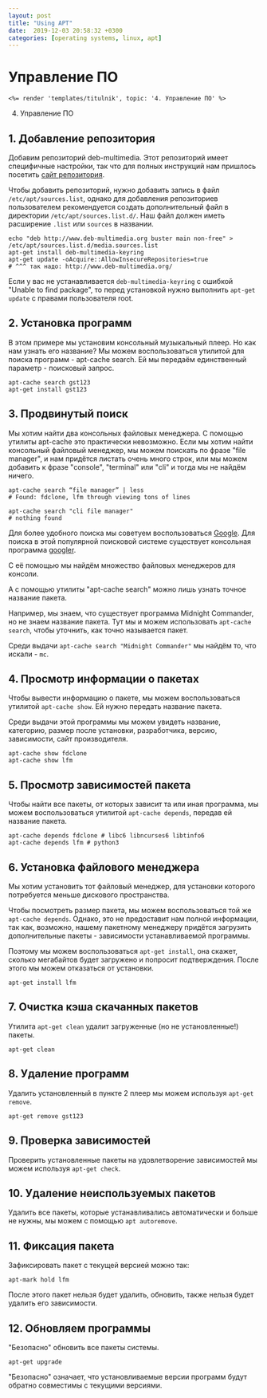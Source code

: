 ```yaml
---
layout: post
title: "Using APT"
date:  2019-12-03 20:58:32 +0300
categories: [operating systems, linux, apt]
---
```


# Управление ПО

```
<%= render 'templates/titulnik', topic: '4. Управление ПО' %>
```

4. Управление ПО

## 1. Добавление репозитория
Добавим репозиторий deb-multimedia. Этот репозиторий имеет специфичные настройки, так что для полных инструкций нам пришлось посетить [сайт репозитория](http://www.deb-multimedia.org/).

Чтобы добавить репозиторий, нужно добавить запись в файл `/etc/apt/sources.list`, однако для добавления репозиториев пользователем рекомендуется создать дополнительный файл в директории `/etc/apt/sources.list.d/`. Наш файл должен иметь расширение `.list` или `sources` в названии. 
```
echo "deb http://www.deb-multimedia.org buster main non-free" > /etc/apt/sources.list.d/media.sources.list
apt-get install deb-multimedia-keyring
apt-get update -oAcquire::AllowInsecureRepositories=true
# ^^^ так надо: http://www.deb-multimedia.org/
```
Если у вас не устанавливается `deb-multimedia-keyring` с ошибкой "Unable to find package", то перед установкой нужно выполнить `apt-get update` с правами пользователя root.

<script id="asciicast-RLQLZpr0bVe7zob5EYyU0f3Vl" src="https://asciinema.org/a/RLQLZpr0bVe7zob5EYyU0f3Vl.js" async></script>

## 2. Установка программ 
В этом примере мы установим консольный музыкальный плеер. Но как нам узнать его название? Мы можем воспользоваться утилитой для поиска программ - apt-cache search. Ей мы передаём единственный параметр - поисковый запрос.
```
apt-cache search gst123
apt-get install gst123
```

<script id="asciicast-F0umUkaUWQRxcPQIeWBSeZwTf" src="https://asciinema.org/a/F0umUkaUWQRxcPQIeWBSeZwTf.js" async></script>

## 3. Продвинутый поиск
Мы хотим найти два консольных файловых менеджера. С помощью утилиты apt-cache это практически невозможно. Если мы хотим найти консольный файловый менеджер, мы можем поискать по фразе "file manager", и нам придётся листать очень много строк, или мы можем добавить к фразе "console", "terminal" или "cli" и тогда мы не найдём ничего.
```
apt-cache search “file manager” | less
# Found: fdclone, lfm through viewing tons of lines

apt-cache search "cli file manager"
# nothing found
```

Для более удобного поиска мы советуем воспользоваться [Google](http://google.com). Для поиска в этой популярной поисковой системе существует консольная программа [googler](https://github.com/jarun/googler).

С её помощью мы найдём множество файловых менеджеров для консоли.

А с помощью утилиты "apt-cache search" можно лишь узнать точное название пакета.

Например, мы знаем, что существует программа Midnight Commander, но не знаем название пакета. Тут мы и можем использовать `apt-cache search`, чтобы уточнить, как точно называется пакет.

Среди выдачи `apt-cache search "Midnight Commander"` мы найдём то, что искали - `mc`.

<script id="asciicast-1BvOz6P0IzrvI4zI2CimgwWIR" src="https://asciinema.org/a/1BvOz6P0IzrvI4zI2CimgwWIR.js" async></script>

## 4. Просмотр информации о пакетах
Чтобы вывести информацию о пакете, мы можем воспользоваться утилитой `apt-cache show`. Ей нужно передать название пакета.

Среди выдачи этой программы мы можем увидеть название, категорию, размер после установки, разработчика, версию, зависимости, сайт производителя.

```
apt-cache show fdclone
apt-cache show lfm
```

## 5. Просмотр зависимостей пакета
Чтобы найти все пакеты, от которых зависит та или иная программа, мы можем воспользоваться утилитой `apt-cache depends`, передав ей название пакета.

```
apt-cache depends fdclone # libc6 libncurses6 libtinfo6
apt-cache depends lfm # python3
```

## 6. Установка файлового менеджера
Мы хотим установить тот файловый менеджер, для установки которого потребуется меньше дискового пространства.

Чтобы посмотреть размер пакета, мы можем воспользоваться той же `apt-cache depends`. Однако, это не предоставит нам полной информации, так как, возможно, нашему пакетному менеджеру придётся загрузить дополнительные пакеты - зависимости устанавливаемой программы.

Поэтому мы можем воспользоваться `apt-get install`, она скажет, сколько мегабайтов будет загружено и попросит подтверждения. После этого мы можем отказаться от установки.

```
apt-get install lfm
```

<script id="asciicast-oPFQoOFb92AjS2WmPmFIsRo6s" src="https://asciinema.org/a/oPFQoOFb92AjS2WmPmFIsRo6s.js" async></script>

## 7. Очистка кэша скачанных пакетов
Утилита `apt-get clean` удалит загруженные (но не установленные!) пакеты.

```
apt-get clean
```

## 8. Удаление программ
Удалить установленный в пункте 2 плеер мы можем используя `apt-get remove`.
```
apt-get remove gst123
```

## 9. Проверка зависимостей
Проверить установленные пакеты на удовлетворение зависимостей мы можем используя `apt-get check`.

## 10. Удаление неиспользуемых пакетов
Удалить все пакеты, которые устанавливались автоматически и больше не нужны, мы можем с помощью `apt autoremove`.

## 11. Фиксация пакета
Зафиксировать пакет с текущей версией можно так:

`apt-mark hold lfm`

После этого пакет нельзя будет удалить, обновить, также нельзя будет удалить его зависимости.

## 12. Обновляем программы
"Безопасно" обновить все пакеты системы.

`apt-get upgrade`

"Безопасно" означает, что установливаемые версии программ будут обратно совместимы с текущими версиями.

<script id="asciicast-fDkbjbUeUFj2QKHI2AHrzuzmv" src="https://asciinema.org/a/fDkbjbUeUFj2QKHI2AHrzuzmv.js" async></script>
